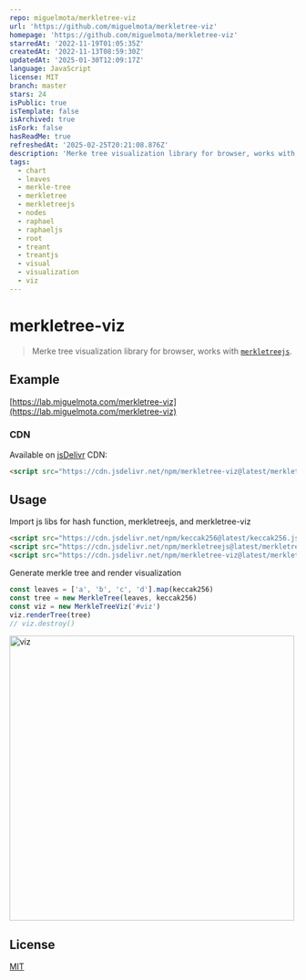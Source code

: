```yaml
---
repo: miguelmota/merkletree-viz
url: 'https://github.com/miguelmota/merkletree-viz'
homepage: 'https://github.com/miguelmota/merkletree-viz'
starredAt: '2022-11-19T01:05:35Z'
createdAt: '2022-11-13T08:59:30Z'
updatedAt: '2025-01-30T12:09:17Z'
language: JavaScript
license: MIT
branch: master
stars: 24
isPublic: true
isTemplate: false
isArchived: true
isFork: false
hasReadMe: true
refreshedAt: '2025-02-25T20:21:08.876Z'
description: 'Merke tree visualization library for browser, works with merkletreejs'
tags:
  - chart
  - leaves
  - merkle-tree
  - merkletree
  - merkletreejs
  - nodes
  - raphael
  - raphaeljs
  - root
  - treant
  - treantjs
  - visual
  - visualization
  - viz
---
```


# merkletree-viz

> Merke tree visualization library for browser, works with [`merkletreejs`](https://github.com/miguelmota/merkletreejs).

## Example

[https://lab.miguelmota.com/merkletree-viz](https://lab.miguelmota.com/merkletree-viz)

### CDN

Available on [jsDelivr](https://www.jsdelivr.com/) CDN:

```html
<script src="https://cdn.jsdelivr.net/npm/merkletree-viz@latest/merkletreeviz.js"></script>
```

## Usage

Import js libs for hash function, merkletreejs, and merkletree-viz

```html
<script src="https://cdn.jsdelivr.net/npm/keccak256@latest/keccak256.js"></script>
<script src="https://cdn.jsdelivr.net/npm/merkletreejs@latest/merkletree.js"></script>
<script src="https://cdn.jsdelivr.net/npm/merkletree-viz@latest/merkletreeviz.js"></script>
```

Generate merkle tree and render visualization

```js
const leaves = ['a', 'b', 'c', 'd'].map(keccak256)
const tree = new MerkleTree(leaves, keccak256)
const viz = new MerkleTreeViz('#viz')
viz.renderTree(tree)
// viz.destroy()
```

<img src="https://user-images.githubusercontent.com/168240/201514143-52cc3627-d606-445d-94f3-e8d515f57b9e.png" width="500px" alt="viz" />

## License

[MIT](LICENSE)
